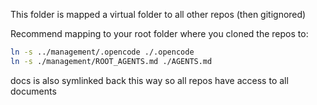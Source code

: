 This folder is mapped a virtual folder to all other repos (then gitignored)

Recommend mapping to your root folder where you cloned the repos to:

```bash
ln -s ../management/.opencode ./.opencode
ln -s ./management/ROOT_AGENTS.md ./AGENTS.md
```

docs is also symlinked back this way so all repos have access to all documents